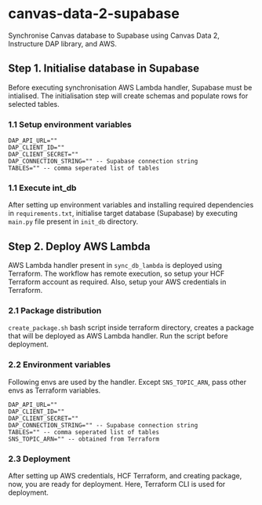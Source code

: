 # canvas-data-2-supabase

Synchronise Canvas database to Supabase using Canvas Data 2, Instructure DAP library, and AWS.

## Step 1. Initialise database in Supabase

Before executing synchronisation AWS Lambda handler, Supabase must be intialised. The initialisation step will create schemas and populate rows for selected tables.

### 1.1 Setup environment variables

```
DAP_API_URL=""
DAP_CLIENT_ID=""
DAP_CLIENT_SECRET=""
DAP_CONNECTION_STRING="" -- Supabase connection string
TABLES="" -- comma seperated list of tables
```

### 1.1 Execute int_db

After setting up environment variables and installing required dependencies in `requirements.txt`, initialise target database (Supabase) by executing `main.py` file present in `init_db` directory.

## Step 2. Deploy AWS Lambda

AWS Lambda handler present in `sync_db_lambda` is deployed using Terraform. The workflow has remote execution, so setup your HCF Terraform account as required. Also, setup your AWS credentials in Terraform.

### 2.1 Package distribution

`create_package.sh` bash script inside terraform directory, creates a package that will be deployed as AWS Lambda handler. Run the script before deployment.

### 2.2 Environment variables

Following envs are used by the handler. Except `SNS_TOPIC_ARN`, pass other envs as Terraform variables.

```
DAP_API_URL=""
DAP_CLIENT_ID=""
DAP_CLIENT_SECRET=""
DAP_CONNECTION_STRING="" -- Supabase connection string
TABLES="" -- comma seperated list of tables
SNS_TOPIC_ARN="" -- obtained from Terraform
```

### 2.3 Deployment

After setting up AWS credentials, HCF Terraform, and creating package, now, you are ready for deployment. Here, Terraform CLI is used for deployment.
